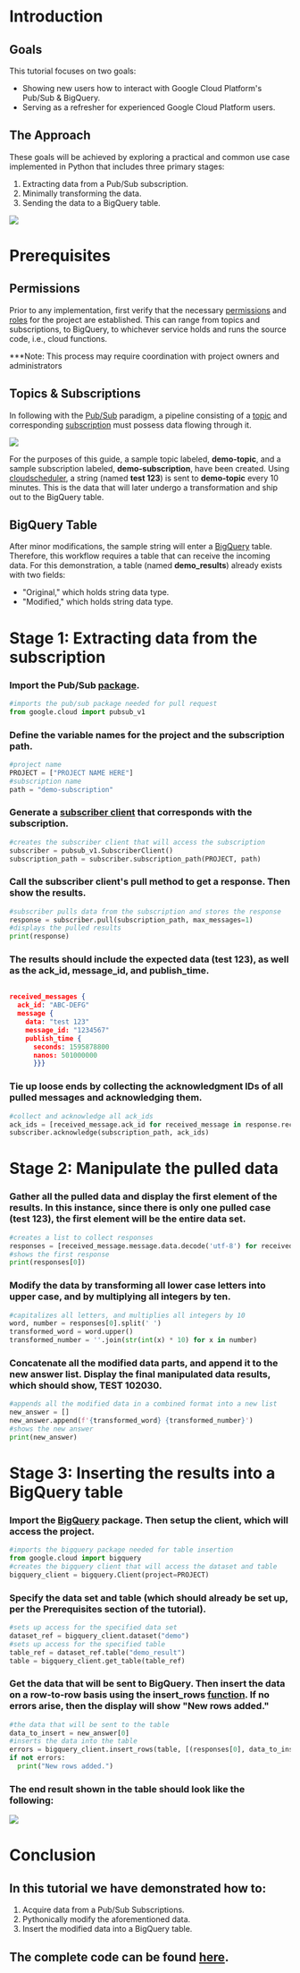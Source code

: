 # **Introduction**

## Goals
This tutorial focuses on two goals:
*   Showing new users how to interact with Google Cloud Platform's Pub/Sub & BigQuery.
*   Serving as a refresher for experienced Google Cloud Platform users.


## The Approach

These goals will be achieved by exploring a practical and common use case implemented in Python that includes three primary stages: 

1.  Extracting data from a Pub/Sub subscription.
2.  Minimally transforming the data.
3.  Sending the data to a BigQuery table.

![](https://github.com/JohnYoon13/GCP/blob/master/images/image0.png) 


# **Prerequisites**

## Permissions
Prior to any implementation, first verify that the necessary [permissions](https://cloud.google.com/iam/docs/permissions-reference) and [roles](https://cloud.google.com/iam/docs/understanding-roles) for the project are established. This can range from topics and subscriptions, to BigQuery, to whichever service holds and runs the source code, i.e., cloud functions.

***Note: This process may require coordination with project owners and administrators

## Topics & Subscriptions
In following with the [Pub/Sub](https://cloud.google.com/pubsub/architecture) paradigm, a pipeline consisting of a [topic](https://cloud.google.com/pubsub/docs/admin#managing_topics) and corresponding [subscription](https://cloud.google.com/pubsub/docs/admin#manage_subs) must possess data flowing through it. 

![](https://github.com/JohnYoon13/GCP/blob/master/images/image1.png) 

For the purposes of this guide, a sample topic labeled, __demo-topic__, and a sample subscription labeled, __demo-subscription__, have been created. Using [cloudscheduler](https://cloud.google.com/scheduler/docs/quickstart), a string (named __test 123__) is sent to __demo-topic__ every 10 minutes. This is the data that will later undergo a transformation and ship out to the BigQuery table.

## BigQuery Table
After minor modifications, the sample string will enter a [BigQuery](https://cloud.google.com/bigquery/docs/quickstarts/quickstart-web-ui) table. Therefore, this workflow requires a table that can receive the incoming data. For this demonstration, a table (named __demo_results__) already exists with two fields: 
* "Original," which holds string data type. 
* "Modified," which holds string data type.


# **Stage 1: Extracting data from the subscription**

### Import the Pub/Sub [package](https://cloud.google.com/pubsub/docs/reference/service_apis_overview).
```python
#imports the pub/sub package needed for pull request
from google.cloud import pubsub_v1
```
### Define the variable names for the project and the subscription path.
```python
#project name
PROJECT = ["PROJECT NAME HERE"]
#subscription name
path = "demo-subscription"
```

### Generate a [subscriber client](https://googleapis.dev/python/pubsub/latest/subscriber/api/client.html) that corresponds with the subscription.
```python
#creates the subscriber client that will access the subscription
subscriber = pubsub_v1.SubscriberClient()
subscription_path = subscriber.subscription_path(PROJECT, path)
```

### Call the subscriber client's pull method to get a response. Then show the results.
```python
#subscriber pulls data from the subscription and stores the response
response = subscriber.pull(subscription_path, max_messages=1)
#displays the pulled results
print(response)
```

### The results should include the expected data (__test 123__), as well as the ack_id, message_id, and publish_time. 
```json

received_messages {
  ack_id: "ABC-DEFG"
  message {
    data: "test 123"
    message_id: "1234567"
    publish_time {
      seconds: 1595878800
      nanos: 501000000
      }}}
```


### Tie up loose ends by collecting the acknowledgment IDs of all pulled messages and acknowledging them. 
```python
#collect and acknowledge all ack_ids
ack_ids = [received_message.ack_id for received_message in response.received_messages]
subscriber.acknowledge(subscription_path, ack_ids)
```

# **Stage 2: Manipulate the pulled data**

### Gather all the pulled data and display the first element of the results. In this instance, since there is only one pulled case (__test 123__), the first element will be the entire data set. 
```python
#creates a list to collect responses
responses = [received_message.message.data.decode('utf-8') for received_message in response.received_messages]
#shows the first response
print(responses[0])

```
### Modify the data by transforming all lower case letters into upper case, and by multiplying all integers by ten.
```python
#capitalizes all letters, and multiplies all integers by 10
word, number = responses[0].split(' ')
transformed_word = word.upper()
transformed_number = ''.join(str(int(x) * 10) for x in number)
```

### Concatenate all the modified data parts, and append it to the new answer list. Display the final manipulated data results, which should show, __TEST 102030__.
```python
#appends all the modified data in a combined format into a new list
new_answer = []
new_answer.append(f'{transformed_word} {transformed_number}')
#shows the new answer
print(new_answer)
```

# **Stage 3: Inserting the results into a BigQuery table**

### Import the [BigQuery](https://googleapis.dev/python/bigquery/latest/generated/google.cloud.bigquery.client.Client.html) package. Then setup the client, which will access the project.
```python
#imports the bigquery package needed for table insertion
from google.cloud import bigquery
#creates the bigquery client that will access the dataset and table
bigquery_client = bigquery.Client(project=PROJECT)
```

### Specify the data set and table (which should already be set up, per the **Prerequisites** section of the tutorial).
```python
#sets up access for the specified data set
dataset_ref = bigquery_client.dataset("demo")
#sets up access for the specified table
table_ref = dataset_ref.table("demo_result")
table = bigquery_client.get_table(table_ref)
```

### Get the data that will be sent to BigQuery. Then insert the data on a row-to-row basis using the **insert_rows** [function](https://googleapis.dev/python/bigquery/latest/generated/google.cloud.bigquery.client.Client.html). If no errors arise, then the display will show "New rows added."
```python
#the data that will be sent to the table
data_to_insert = new_answer[0]
#inserts the data into the table 
errors = bigquery_client.insert_rows(table, [(responses[0], data_to_insert)])
if not errors:
  print("New rows added.")
```

### The end result shown in the table should look like the following:

![](https://github.com/JohnYoon13/GCP/blob/master/images/image2.png) 

# Conclusion
## In this tutorial we have demonstrated how to:
1. Acquire data from a Pub/Sub Subscriptions.
2. Pythonically modify the aforementioned data.
3. Insert the modified data into a BigQuery table.

## The complete code can be found [here](https://github.com/JohnYoon13/GCP/blob/master/gcp.py).





